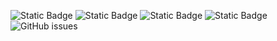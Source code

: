 ![Static Badge](https://img.shields.io/badge/blacklists-60-000000) ![Static Badge](https://img.shields.io/badge/blacklisted-2822262-cc0000) ![Static Badge](https://img.shields.io/badge/whitelisted-2249-00CC00) ![Static Badge](https://img.shields.io/badge/streaming_blacklist-28107-000000) ![GitHub issues](https://img.shields.io/github/issues/fabriziosalmi/blacklists)
